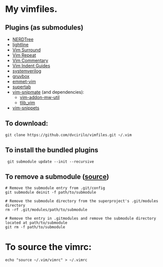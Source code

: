 # My vimfiles.

## Plugins (as submodules)
- [NERDTree](https://github.com/preservim/nerdtree)
- [lightline](https://github.com/itchyny/lightline)
- [Vim Surround](https://github.com/tpope/vim-surround)
- [Vim Repeat](https://github.com/tpope/vim-repeat)
- [Vim Commentary](https://github.com/tpope/vim-commentary)
- [Vim Indent Guides](https://github.com/preservim/vim-indent-guides)
- [systemverilog](https://github.com/nachumk/systemverilog)
- [gruvbox](https://github.com/morhetz/gruvbox)
- [emmet-vim](https://github.com/mattn/emmet-vim)
- [supertab](https://github.com/ervandew/supertab)
- [vim-snipmate](https://github.com/garbas/vim-snipmate) (and dependencies):
    - [vim-addon-mw-util](https://github.com/MarcWeber/vim-addon-mw-utils)
    - [tlib_vim](https://github.com/tomtom/tlib_vim)
- [vim-snippets](https://github.com/honza/vim-snippets)

## To download:

`git clone https://github.com/dvcirilo/vimfiles.git ~/.vim`

## To install the bundled plugins
` git submodule update --init --recursive`

## To remove a submodule ([source](https://gist.github.com/myusuf3/7f645819ded92bda6677))
```
# Remove the submodule entry from .git/config
git submodule deinit -f path/to/submodule

# Remove the submodule directory from the superproject's .git/modules directory
rm -rf .git/modules/path/to/submodule

# Remove the entry in .gitmodules and remove the submodule directory located at path/to/submodule
git rm -f path/to/submodule
```

# To source the vimrc:

`echo "source ~/.vim/vimrc" > ~/.vimrc`
